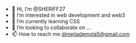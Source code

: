- 👋 Hi, I’m @SHERIFF27
- 👀 I’m interested in web development and web3 
- 🌱 I’m currently learning CSS 
- 💞️ I’m looking to collaborate on ...
- 📫 How to reach me dimejiademola5@gmail.com

<!---
SHERIFF27/SHERIFF27 is a ✨ special ✨ repository because its `README.md` (this file) appears on your GitHub profile.
You can click the Preview link to take a look at your changes.
--->
